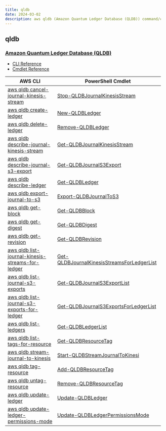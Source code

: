 ```yaml
---
title: qldb
date: 2024-03-02
description: aws qldb (Amazon Quantum Ledger Database (QLDB)) command/cmdlet list.
---
```


## qldb

### [Amazon Quantum Ledger Database (QLDB)](https://aws.amazon.com/qldb/)

* [CLI Reference](https://awscli.amazonaws.com/v2/documentation/api/latest/reference/qldb/index.html)
* [Cmdlet Reference](https://docs.aws.amazon.com/powershell/latest/reference/items/QLDB_cmdlets.html)

|AWS CLI|PowerShell Cmdlet|
|----|----|
|[aws qldb cancel-journal-kinesis-stream](https://awscli.amazonaws.com/v2/documentation/api/latest/reference/qldb/cancel-journal-kinesis-stream.html)|[Stop-QLDBJournalKinesisStream](https://docs.aws.amazon.com/powershell/latest/reference/items/Stop-QLDBJournalKinesisStream.html)|
|[aws qldb create-ledger](https://awscli.amazonaws.com/v2/documentation/api/latest/reference/qldb/create-ledger.html)|[New-QLDBLedger](https://docs.aws.amazon.com/powershell/latest/reference/items/New-QLDBLedger.html)|
|[aws qldb delete-ledger](https://awscli.amazonaws.com/v2/documentation/api/latest/reference/qldb/delete-ledger.html)|[Remove-QLDBLedger](https://docs.aws.amazon.com/powershell/latest/reference/items/Remove-QLDBLedger.html)|
|[aws qldb describe-journal-kinesis-stream](https://awscli.amazonaws.com/v2/documentation/api/latest/reference/qldb/describe-journal-kinesis-stream.html)|[Get-QLDBJournalKinesisStream](https://docs.aws.amazon.com/powershell/latest/reference/items/Get-QLDBJournalKinesisStream.html)|
|[aws qldb describe-journal-s3-export](https://awscli.amazonaws.com/v2/documentation/api/latest/reference/qldb/describe-journal-s3-export.html)|[Get-QLDBJournalS3Export](https://docs.aws.amazon.com/powershell/latest/reference/items/Get-QLDBJournalS3Export.html)|
|[aws qldb describe-ledger](https://awscli.amazonaws.com/v2/documentation/api/latest/reference/qldb/describe-ledger.html)|[Get-QLDBLedger](https://docs.aws.amazon.com/powershell/latest/reference/items/Get-QLDBLedger.html)|
|[aws qldb export-journal-to-s3](https://awscli.amazonaws.com/v2/documentation/api/latest/reference/qldb/export-journal-to-s3.html)|[Export-QLDBJournalToS3](https://docs.aws.amazon.com/powershell/latest/reference/items/Export-QLDBJournalToS3.html)|
|[aws qldb get-block](https://awscli.amazonaws.com/v2/documentation/api/latest/reference/qldb/get-block.html)|[Get-QLDBBlock](https://docs.aws.amazon.com/powershell/latest/reference/items/Get-QLDBBlock.html)|
|[aws qldb get-digest](https://awscli.amazonaws.com/v2/documentation/api/latest/reference/qldb/get-digest.html)|[Get-QLDBDigest](https://docs.aws.amazon.com/powershell/latest/reference/items/Get-QLDBDigest.html)|
|[aws qldb get-revision](https://awscli.amazonaws.com/v2/documentation/api/latest/reference/qldb/get-revision.html)|[Get-QLDBRevision](https://docs.aws.amazon.com/powershell/latest/reference/items/Get-QLDBRevision.html)|
|[aws qldb list-journal-kinesis-streams-for-ledger](https://awscli.amazonaws.com/v2/documentation/api/latest/reference/qldb/list-journal-kinesis-streams-for-ledger.html)|[Get-QLDBJournalKinesisStreamsForLedgerList](https://docs.aws.amazon.com/powershell/latest/reference/items/Get-QLDBJournalKinesisStreamsForLedgerList.html)|
|[aws qldb list-journal-s3-exports](https://awscli.amazonaws.com/v2/documentation/api/latest/reference/qldb/list-journal-s3-exports.html)|[Get-QLDBJournalS3ExportList](https://docs.aws.amazon.com/powershell/latest/reference/items/Get-QLDBJournalS3ExportList.html)|
|[aws qldb list-journal-s3-exports-for-ledger](https://awscli.amazonaws.com/v2/documentation/api/latest/reference/qldb/list-journal-s3-exports-for-ledger.html)|[Get-QLDBJournalS3ExportsForLedgerList](https://docs.aws.amazon.com/powershell/latest/reference/items/Get-QLDBJournalS3ExportsForLedgerList.html)|
|[aws qldb list-ledgers](https://awscli.amazonaws.com/v2/documentation/api/latest/reference/qldb/list-ledgers.html)|[Get-QLDBLedgerList](https://docs.aws.amazon.com/powershell/latest/reference/items/Get-QLDBLedgerList.html)|
|[aws qldb list-tags-for-resource](https://awscli.amazonaws.com/v2/documentation/api/latest/reference/qldb/list-tags-for-resource.html)|[Get-QLDBResourceTag](https://docs.aws.amazon.com/powershell/latest/reference/items/Get-QLDBResourceTag.html)|
|[aws qldb stream-journal-to-kinesis](https://awscli.amazonaws.com/v2/documentation/api/latest/reference/qldb/stream-journal-to-kinesis.html)|[Start-QLDBStreamJournalToKinesi](https://docs.aws.amazon.com/powershell/latest/reference/items/Start-QLDBStreamJournalToKinesi.html)|
|[aws qldb tag-resource](https://awscli.amazonaws.com/v2/documentation/api/latest/reference/qldb/tag-resource.html)|[Add-QLDBResourceTag](https://docs.aws.amazon.com/powershell/latest/reference/items/Add-QLDBResourceTag.html)|
|[aws qldb untag-resource](https://awscli.amazonaws.com/v2/documentation/api/latest/reference/qldb/untag-resource.html)|[Remove-QLDBResourceTag](https://docs.aws.amazon.com/powershell/latest/reference/items/Remove-QLDBResourceTag.html)|
|[aws qldb update-ledger](https://awscli.amazonaws.com/v2/documentation/api/latest/reference/qldb/update-ledger.html)|[Update-QLDBLedger](https://docs.aws.amazon.com/powershell/latest/reference/items/Update-QLDBLedger.html)|
|[aws qldb update-ledger-permissions-mode](https://awscli.amazonaws.com/v2/documentation/api/latest/reference/qldb/update-ledger-permissions-mode.html)|[Update-QLDBLedgerPermissionsMode](https://docs.aws.amazon.com/powershell/latest/reference/items/Update-QLDBLedgerPermissionsMode.html)|

